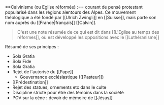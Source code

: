 ==Calvinisme (ou Eglise réformée) :== courant de pensé protestant popularisé dans les régions alentours des Alpes.
Ce mouvement théologique a été fondé par [[Ulrich Zwingli]] en [[Suisse]], mais porte son nom auprès du [[France|français]] [[Calvin]].
>C'est une note résumée de ce qui est dit dans [[L'Eglise au temps des réformes]], où est développé les oppositions avec le [[Luthéranisme]]

Résumé de ses principes :
- Sola Gratia
- Sola Fide
- Sola Gratia
- Rejet de l'autorisé du [[Pape]]
	- Gouvernance ecclésiastique ([[Pasteur]])
- [[Prédestination]]
- Rejet des statues, ornements etc dans le culte
- Discipline stricte pour être des témoins dans la société
- POV sur la cène : devoir de mémoire de [[Jésus]]